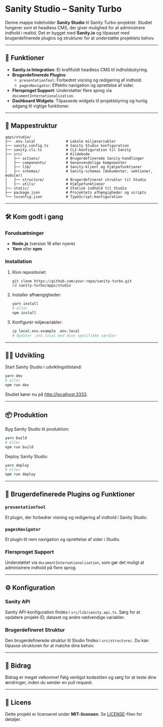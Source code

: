 # Sanity Studio – Sanity Turbo

Denne mappe indeholder **Sanity Studio** til Sanity Turbo-projektet. Studiet fungerer som et headless CMS, der giver mulighed for at administrere indhold i realtid. Det er bygget med **Sanity.io** og tilpasset med brugerdefinerede plugins og strukturer for at understøtte projektets behov.

---

## 🚀 Funktioner

- **Sanity.io Integration**: Et kraftfuldt headless CMS til indholdsstyring.
- **Brugerdefinerede Plugins**:
  - `presentationTool`: Forbedret visning og redigering af indhold.
  - `pagesNavigator`: Effektiv navigation og oprettelse af sider.
- **Flersproget Support**: Understøtter flere sprog via `documentInternationalization`.
- **Dashboard Widgets**: Tilpassede widgets til projektstyring og hurtig adgang til vigtige funktioner.

---

## 📁 Mappestruktur

```
apps/studio/
├── .env.local              # Lokale miljøvariabler
├── sanity.config.ts        # Sanity Studio konfiguration
├── sanity.cli.ts           # CLI-konfiguration til Sanity
├── src/                    # Kildekode
│   ├── actions/            # Brugerdefinerede Sanity-handlinger
│   ├── components/         # Genanvendelige komponenter
│   ├── lib/                # Sanity-klient og hjælpefunktioner
│   ├── schemas/            # Sanity-schemas (dokumenter, sektioner, moduler)
│   ├── structure/          # Brugerdefineret struktur til Studio
│   ├── utils/              # Hjælpefunktioner
├── static/                 # Statisk indhold til Studio
├── package.json            # Projektets afhængigheder og scripts
└── tsconfig.json           # TypeScript-konfiguration
```

---

## 🛠 Kom godt i gang

### Forudsætninger

- **Node.js** (version 16 eller nyere)
- **Yarn** eller **npm**

### Installation

1. Klon repositoriet:

   ```bash
   git clone https://github.com/your-repo/sanity-turbo.git
   cd sanity-turbo/apps/studio
   ```

2. Installer afhængigheder:

   ```bash
   yarn install
   # eller
   npm install
   ```

3. Konfigurér miljøvariabler:
   ```bash
   cp local.env.example .env.local
   # Opdater .env.local med dine specifikke værdier
   ```

---

## 👨‍💻 Udvikling

Start Sanity Studio i udviklingstilstand:

```bash
yarn dev
# eller
npm run dev
```

Studiet kører nu på [http://localhost:3333](http://localhost:3333).

---

## 📦 Produktion

Byg Sanity Studio til produktion:

```bash
yarn build
# eller
npm run build
```

Deploy Sanity Studio:

```bash
yarn deploy
# eller
npm run deploy
```

---

## 🧩 Brugerdefinerede Plugins og Funktioner

### `presentationTool`

Et plugin, der forbedrer visning og redigering af indhold i Sanity Studio.

### `pagesNavigator`

Et plugin til nem navigation og oprettelse af sider i Studio.

### Flersproget Support

Understøttet via `documentInternationalization`, som gør det muligt at administrere indhold på flere sprog.

---

## ⚙️ Konfiguration

### Sanity API

Sanity API-konfiguration findes i `src/lib/sanity.api.ts`. Sørg for at opdatere projekt-ID, dataset og andre nødvendige variabler.

### Brugerdefineret Struktur

Den brugerdefinerede struktur til Studio findes i `src/structure/`. Du kan tilpasse strukturen for at matche dine behov.

---

## 🤝 Bidrag

Bidrag er meget velkomne! Følg venligst kodestilen og sørg for at teste dine ændringer, inden du sender en pull request.

---

## 📄 Licens

Dette projekt er licenseret under **MIT-licensen**. Se [LICENSE](LICENSE)-filen for detaljer.
